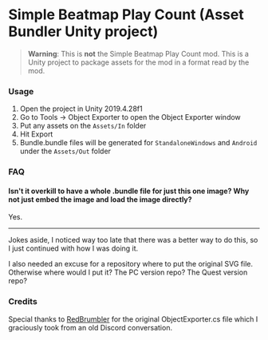 ﻿# Simple Beatmap Play Count (Asset Bundler Unity project)

> **Warning**:
> This is **not** the Simple Beatmap Play Count mod. This is a Unity project to package assets for the mod in a format read by the mod.

### Usage

1. Open the project in Unity 2019.4.28f1
1. Go to Tools → Object Exporter to open the Object Exporter window
1. Put any assets on the `Assets/In` folder
1. Hit Export
1. Bundle.bundle files will be generated for `StandaloneWindows` and `Android` under the `Assets/Out` folder

### FAQ

#### Isn't it overkill to have a whole .bundle file for just this one image? Why not just embed the image and load the image directly?

Yes.

---

Jokes aside, I noticed way too late that there was a better way to do this, so I just continued with how I was doing it.

I also needed an excuse for a repository where to put the original SVG file.
Otherwise where would I put it? The PC version repo? The Quest version repo?

### Credits

Special thanks to [RedBrumbler](https://github.com/RedBrumbler) for the original ObjectExporter.cs file which I graciously took from an old Discord conversation.